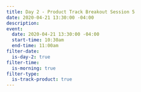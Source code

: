 ```yaml
---
title: Day 2 - Product Track Breakout Session 5
date: 2020-04-21 13:30:00 -04:00
description: 
event:
  date: 2020-04-21 13:30:00 -04:00
  start-time: 10:30am
  end-time: 11:00am
filter-date:
  is-day-2: true
filter-time:
  is-morning: true
filter-type:
  is-track-product: true
---
```


